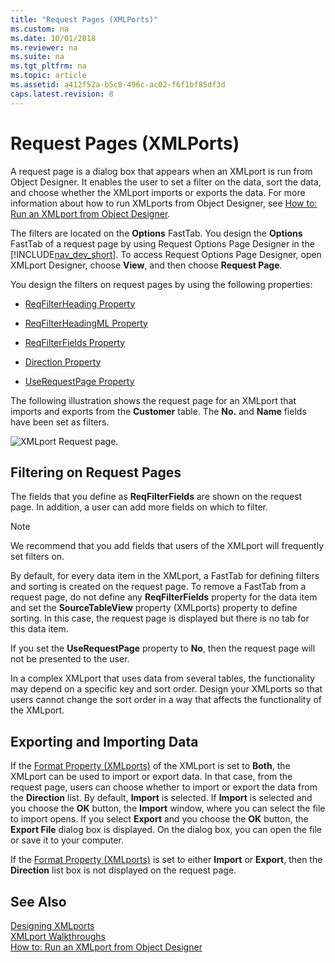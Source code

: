 ```yaml
---
title: "Request Pages (XMLPorts)"
ms.custom: na
ms.date: 10/01/2018
ms.reviewer: na
ms.suite: na
ms.tgt_pltfrm: na
ms.topic: article
ms.assetid: a412f52a-b5c8-496c-ac02-f6f1bf85df3d
caps.latest.revision: 8
---
```

# Request Pages (XMLPorts)
A request page is a dialog box that appears when an XMLport is run from Object Designer. It enables the user to set a filter on the data, sort the data, and choose whether the XMLport imports or exports the data. For more information about how to run XMLports from Object Designer, see [How to: Run an XMLport from Object Designer](How-to--Run-an-XMLport-from-Object-Designer.md).  
  
 The filters are located on the **Options** FastTab. You design the **Options** FastTab of a request page by using Request Options Page Designer in the [!INCLUDE[nav_dev_short](includes/nav_dev_short_md.md)]. To access Request Options Page Designer, open XMLport Designer, choose **View**, and then choose **Request Page**.  
  
 You design the filters on request pages by using the following properties:  
  
-   [ReqFilterHeading Property](ReqFilterHeading-Property.md)  
  
-   [ReqFilterHeadingML Property](ReqFilterHeadingML-Property.md)  
  
-   [ReqFilterFields Property](ReqFilterFields-Property.md)  
  
-   [Direction Property](Direction-Property.md)  
  
-   [UseRequestPage Property](UseRequestPage-Property.md)  
  
 The following illustration shows the request page for an XMLport that imports and exports from the **Customer** table. The **No.** and **Name** fields have been set as filters.  
  
 ![XMLport Request page.](media/MicrosoftDynamicsNAV_RequestPageXMLport.jpg "MicrosoftDynamicsNAV\_RequestPageXMLport")  
  
## Filtering on Request Pages  
 The fields that you define as **ReqFilterFields** are shown on the request page. In addition, a user can add more fields on which to filter.  
  
> [!NOTE]  
>  We recommend that you add fields that users of the XMLport will frequently set filters on.  
  
 By default, for every data item in the XMLport, a FastTab for defining filters and sorting is created on the request page. To remove a FastTab from a request page, do not define any **ReqFilterFields** property for the data item and set the **SourceTableView** property \(XMLports\) property to define sorting. In this case, the request page is displayed but there is no tab for this data item.  
  
 If you set the **UseRequestPage** property to **No**, then the request page will not be presented to the user.  
  
 In a complex XMLport that uses data from several tables, the functionality may depend on a specific key and sort order. Design your XMLports so that users cannot change the sort order in a way that affects the functionality of the XMLport.  
  
## Exporting and Importing Data  
 If the [Format Property \(XMLports\)](Format-Property--XMLports-.md) of the XMLport is set to **Both**, the XMLport can be used to import or export data. In that case, from the request page, users can choose whether to import or export the data from the **Direction** list. By default, **Import** is selected. If **Import** is selected and you choose the **OK** button, the **Import** window, where you can select the file to import opens. If you select **Export** and you choose the **OK** button, the **Export File** dialog box is displayed. On the dialog box, you can open the file or save it to your computer.  
  
 If the [Format Property \(XMLports\)](Format-Property--XMLports-.md) is set to either **Import** or **Export**, then the **Direction** list box is not displayed on the request page.  
  
## See Also  
 [Designing XMLports](Designing-XMLports.md)   
 [XMLport Walkthroughs](XMLport-Walkthroughs.md)   
 [How to: Run an XMLport from Object Designer](How-to--Run-an-XMLport-from-Object-Designer.md)
